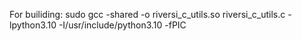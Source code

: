 For builiding:
sudo gcc -shared -o riversi_c_utils.so riversi_c_utils.c -lpython3.10 -I/usr/include/python3.10 -fPIC


